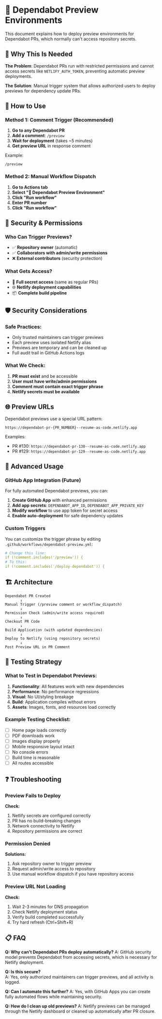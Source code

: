 # 🤖 Dependabot Preview Environments

This document explains how to deploy preview environments for Dependabot PRs, which normally can't access repository secrets.

## 🎯 Why This Is Needed

**The Problem**: Dependabot PRs run with restricted permissions and cannot access secrets like `NETLIFY_AUTH_TOKEN`, preventing automatic preview deployments.

**The Solution**: Manual trigger system that allows authorized users to deploy previews for dependency update PRs.

## 🚀 How to Use

### Method 1: Comment Trigger (Recommended)

1. **Go to any Dependabot PR**
2. **Add a comment**: `/preview`
3. **Wait for deployment** (takes ~5 minutes)
4. **Get preview URL** in response comment

Example:
```
/preview
```

### Method 2: Manual Workflow Dispatch

1. **Go to Actions tab**
2. **Select "🤖 Dependabot Preview Environment"**
3. **Click "Run workflow"**
4. **Enter PR number**
5. **Click "Run workflow"**

## 🔐 Security & Permissions

### Who Can Trigger Previews?

- ✅ **Repository owner** (automatic)
- ✅ **Collaborators with admin/write permissions**
- ❌ **External contributors** (security protection)

### What Gets Access?

- 🔑 **Full secret access** (same as regular PRs)
- 🌐 **Netlify deployment capabilities**
- 📦 **Complete build pipeline**

## 🛡️ Security Considerations

### Safe Practices:
- Only trusted maintainers can trigger previews
- Each preview uses isolated Netlify alias
- Previews are temporary and can be cleaned up
- Full audit trail in GitHub Actions logs

### What We Check:
1. **PR must exist** and be accessible
2. **User must have write/admin permissions**
3. **Comment must contain exact trigger phrase**
4. **Netlify secrets must be available**

## 🌐 Preview URLs

Dependabot previews use a special URL pattern:
```
https://dependabot-pr-{PR_NUMBER}--resume-as-code.netlify.app
```

Examples:
- PR #130: `https://dependabot-pr-130--resume-as-code.netlify.app`  
- PR #129: `https://dependabot-pr-129--resume-as-code.netlify.app`

## 🔧 Advanced Usage

### GitHub App Integration (Future)

For fully automated Dependabot previews, you can:

1. **Create GitHub App** with enhanced permissions
2. **Add app secrets**: `DEPENDABOT_APP_ID`, `DEPENDABOT_APP_PRIVATE_KEY`
3. **Modify workflow** to use app token for secret access
4. **Enable auto-deployment** for safe dependency updates

### Custom Triggers

You can customize the trigger phrase by editing `.github/workflows/dependabot-preview.yml`:

```yaml
# Change this line:
if (!comment.includes('/preview')) {
# To this:
if (!comment.includes('/deploy-dependabot')) {
```

## 🏗️ Architecture

```
Dependabot PR Created
       ↓
Manual Trigger (/preview comment or workflow_dispatch)
       ↓  
Permission Check (admin/write access required)
       ↓
Checkout PR Code
       ↓
Build Application (with updated dependencies)
       ↓
Deploy to Netlify (using repository secrets)
       ↓
Post Preview URL in PR Comment
```

## 🧪 Testing Strategy

### What to Test in Dependabot Previews:

1. **Functionality**: All features work with new dependencies
2. **Performance**: No performance regressions  
3. **Visual**: No UI/styling breakage
4. **Build**: Application compiles without errors
5. **Assets**: Images, fonts, and resources load correctly

### Example Testing Checklist:

- [ ] Home page loads correctly
- [ ] PDF downloads work
- [ ] Images display properly
- [ ] Mobile responsive layout intact
- [ ] No console errors
- [ ] Build time is reasonable
- [ ] All routes accessible

## ❓ Troubleshooting

### Preview Fails to Deploy

**Check:**
1. Netlify secrets are configured correctly
2. PR has no build-breaking changes  
3. Network connectivity to Netlify
4. Repository permissions are correct

### Permission Denied

**Solutions:**
1. Ask repository owner to trigger preview
2. Request admin/write access to repository
3. Use manual workflow dispatch if you have repository access

### Preview URL Not Loading

**Check:**
1. Wait 2-3 minutes for DNS propagation
2. Check Netlify deployment status
3. Verify build completed successfully
4. Try hard refresh (Ctrl+Shift+R)

## 📋 FAQ

**Q: Why can't Dependabot PRs deploy automatically?**
A: GitHub security model prevents Dependabot from accessing secrets, which is necessary for Netlify deployment.

**Q: Is this secure?**  
A: Yes, only authorized maintainers can trigger previews, and all activity is logged.

**Q: Can I automate this further?**
A: Yes, with GitHub Apps you can create fully automated flows while maintaining security.

**Q: How do I clean up old previews?**
A: Netlify previews can be managed through the Netlify dashboard or cleaned up automatically after PR closure.